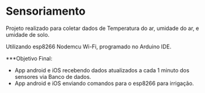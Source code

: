 # Sensoriamento

Projeto realizado para coletar dados de Temperatura do ar, umidade do ar, e umidade de solo. 

Utilizando esp8266 Nodemcu Wi-Fi, programado no Arduino IDE. 

***Objetivo Final:
- App android e iOS recebendo dados atualizados a cada 1 minuto dos sensores via Banco de dados. 
- App android e iOS enviando comandos para o esp8266 para irrigação.
